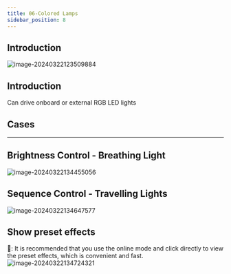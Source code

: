 ```yaml
---
title: 06-Colored Lamps
sidebar_position: 8
---
```



## Introduction

![image-20240322123509884](https://learn.kittenbot.cn/2024md_pic/image-20240322123509884.png)





## Introduction
Can drive onboard or external RGB LED lights





## Cases
---





##   Brightness Control - Breathing Light
![image-20240322134455056](https://learn.kittenbot.cn/2024md_pic/image-20240322134455056.png)





## Sequence Control - Travelling Lights
![image-20240322134647577](https://learn.kittenbot.cn/2024md_pic/image-20240322134647577.png)





## Show preset effects
📑: It is recommended that you use the online mode and click directly to view the preset effects, which is convenient and fast. <br />![image-20240322134724321](https://learn.kittenbot.cn/2024md_pic/image-20240322134724321.png)



